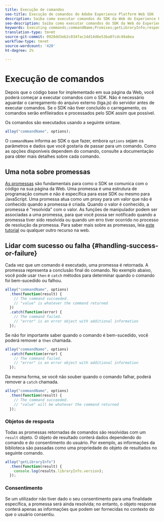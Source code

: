 ```yaml
---
title: Execução de comandos
seo-title: Execução de comandos do Adobe Experience Platform Web SDK
description: Saiba como executar comandos do SDK da Web do Experience Platform
seo-description: Saiba como executar comandos do SDK da Web do Experience Platform
keywords: Executing commands;commandName;Promises;getLibraryInfo;response objects;consent;
translation-type: tm+mt
source-git-commit: 0928dd3eb2c034fac14d14d6e53ba07cdc49a6ea
workflow-type: tm+mt
source-wordcount: '420'
ht-degree: 2%

---
```



# Execução de comandos

Depois que o código base for implementado em sua página da Web, você poderá começar a executar comandos com o SDK. Não é necessário aguardar o carregamento do arquivo externo (liga.js) do servidor antes de executar comandos. Se o SDK não tiver concluído o carregamento, os comandos serão enfileirados e processados pelo SDK assim que possível.

Os comandos são executados usando a seguinte sintaxe.

```javascript
alloy("commandName", options);
```

O `commandName` informa ao SDK o que fazer, embora `options` sejam os parâmetros e dados que você gostaria de passar para um comando. Como as opções disponíveis dependem do comando, consulte a documentação para obter mais detalhes sobre cada comando.

## Uma nota sobre promessas

[As promessas](https://developer.mozilla.org/pt-BR/docs/Web/JavaScript/Reference/Global_Objects/Promise) são fundamentais para como o SDK se comunica com o código na sua página da Web. Uma promessa é uma estrutura de programação comum e não é específica para esse SDK ou mesmo para JavaScript. Uma promessa atua como um proxy para um valor que não é conhecido quando a promessa é criada. Quando o valor é conhecido, a promessa é &quot;resolvida&quot; com o valor. As funções de manipulador podem ser associadas a uma promessa, para que você possa ser notificado quando a promessa tiver sido resolvida ou quando um erro tiver ocorrido no processo de resolução da promessa. Para saber mais sobre as promessas, leia [este tutorial](https://javascript.info/promise-basics) ou qualquer outro recurso na web.

## Lidar com sucesso ou falha {#handling-success-or-failure}

Cada vez que um comando é executado, uma promessa é retornada. A promessa representa a conclusão final do comando. No exemplo abaixo, você pode usar `then` e `catch` métodos para determinar quando o comando foi bem-sucedido ou falhou.

```javascript
alloy("commandName", options)
  .then(function(result) {
    // The command succeeded.
    // "value" is whatever the command returned
  })
  .catch(function(error) {
    // The command failed.
    // "error" is an error object with additional information
  });
```

Se não for importante saber quando o comando é bem-sucedido, você poderá remover a `then` chamada.

```javascript
alloy("commandName", options)
  .catch(function(error) {
    // The command failed.
    // "error" is an error object with additional information
  });
```

Da mesma forma, se você não souber quando o comando falhar, poderá remover a `catch` chamada.

```javascript
alloy("commandName", options)
  .then(function(result) {
    // The command succeeded.
    // "value" will be whatever the command returned
  });
```

### Objetos de resposta

Todas as promessas retornadas de comandos são resolvidas com um `result` objeto. O objeto de resultado conterá dados dependendo do comando e do consentimento do usuário. Por exemplo, as informações da biblioteca são passadas como uma propriedade do objeto de resultados no seguinte comando.

```js
alloy("getLibraryInfo")
  .then(function(result) {
    console.log(results.libraryInfo.version);
  });
```

### Consentimento

Se um utilizador não tiver dado o seu consentimento para uma finalidade específica, a promessa será ainda resolvida; no entanto, o objeto response conterá apenas as informações que podem ser fornecidas no contexto do que o usuário consentiu.
